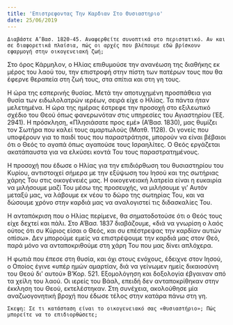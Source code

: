 ```yaml
---
title: 'Επιστρεφοντας Την Καρδιαν Στο Θυσιαστηριο'
date: 25/06/2019
---
```


`Διαβάστε Α’Βασ. 1820-45. Αναφερθείτε συνοπτικά στο περιστατικό. Αν και σε διαφορετικά πλαίσια, πώς οι αρχές που βλέπουμε εδώ βρίσκουν εφαρμογή στην οικογενειακή ζωή;`

Στο όρος Κάρμηλον, ο Ηλίας επιθυμούσε την ανανέωση της διαθήκης εκ μέρος του λαού του, την επιστροφή στην πίστη των πατέρων τους που θα έφερνε θεραπεία στη ζωή τους, στα σπίτια και στη γη τους.

Η ώρα της εσπερινής θυσίας. Μετά την αποτυχημένη προσπάθεια για θυσία των ειδωλολατρών ιερέων, σειρά είχε ο Ηλίας. Τα πάντα ήταν μελετημένα. Η ώρα της ημέρας έστρεφε την προσοχή στο εξιλεωτικό σχέδιο του Θεού όπως φανερωνόταν στις υπηρεσίες του Αγιαστηρίου (Έξ. 2941). Η πρόσκληση, «Πλησιάσατε προς εμέ» (Α’Βασ. 1830), μας θυμίζει τον Σωτήρα που καλεί τους αμαρτωλούς (Ματθ. 1128). Οι γονείς που υποφέρουν για το παιδί τους που παραστράτησε, μπορούν να είναι βέβαιοι ότι ο Θεός το αγαπά όπως αγαπούσε τους Ισραηλίτες. Ο Θεός εργάζεται ακατάπαυστα για να ελκύσει κοντά Του τους παραστρατημένους. 

Η προσοχή που έδωσε ο Ηλίας για την επιδιόρθωση του θυσιαστηρίου του Κυρίου, αντιστοιχεί σήμερα με την εξύψωση του Ιησού και της σωτήριας χάρης Του στις οικογένειές μας. Η οικογενειακή λατρεία είναι η ευκαιρία να μιλήσουμε μαζί Του μέσω της προσευχής, να μιλήσουμε γι’ Αυτόν μεταξύ μας, να λάβουμε εκ νέου το δώρο της σωτηρίας Του, και να δώσουμε χρόνο στην καρδιά μας να αναλογιστεί τις διδασκαλίες Του. 

Η ανταπόκριση που ο Ηλίας περίμενε, θα σηματοδοτούσε ότι ο Θεός τους είχε δεχτεί και πάλι. Στο Α’Βασ. 1837 διαβάζουμε, «διά να γνωρίση ο λαός ούτος ότι συ Κύριος είσαι ο Θεός, και συ επέστρεψας την καρδίαν αυτών οπίσω». Δεν μπορούμε εμείς να επιστρέψουμε την καρδιά μας στον Θεό, παρά μόνο να ανταποκριθούμε στη χάρη Του που μας δίνει απλόχερα. 

Η φωτιά που έπεσε στη θυσία, και όχι στους ενόχους, έδειχνε στον Ιησού, ο Οποίος έγινε «υπέρ ημών αμαρτίαν, διά να γείνωμεν ημείς δικαιοσύνη του Θεού δι' αυτού» Β’Κορ. 521. Εξομολόγηση και δοξολογία έβγαιναν από τα χείλη του λαού. Οι ιερείς του Βάαλ, επειδή δεν ανταποκρίθηκαν στην έκκληση του Θεού, εκτελέστηκαν. Στη συνέχεια, ακολούθησε μία αναζωογονητική βροχή που έδωσε τέλος στην κατάρα πάνω στη γη.

`Σκεψη: Σε τι κατάσταση είναι το οικογενειακό σας «θυσιαστήριο»; Πώς μπορείτε να το επιδιορθώσετε;`
